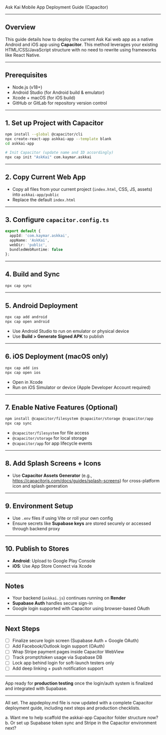 Ask Kai Mobile App Deployment Guide (Capacitor)

---

## Overview
This guide details how to deploy the current Ask Kai web app as a native Android and iOS app using **Capacitor**. This method leverages your existing HTML/CSS/JavaScript structure with no need to rewrite using frameworks like React Native.

---

## Prerequisites
- Node.js (v18+)
- Android Studio (for Android build & emulator)
- Xcode + macOS (for iOS build)
- GitHub or GitLab for repository version control

---

## 1. Set up Project with Capacitor
```bash
npm install --global @capacitor/cli
npx create-react-app askkai-app --template blank
cd askkai-app

# Init Capacitor (update name and ID accordingly)
npx cap init "AskKai" com.kaymar.askkai
```

---

## 2. Copy Current Web App
- Copy all files from your current project (`index.html`, CSS, JS, assets) into `askkai-app/public`
- Replace the default `index.html`

---

## 3. Configure `capacitor.config.ts`
```ts
export default {
  appId: 'com.kaymar.askkai',
  appName: 'AskKai',
  webDir: 'public',
  bundledWebRuntime: false
};
```

---

## 4. Build and Sync
```bash
npx cap sync
```

---

## 5. Android Deployment
```bash
npx cap add android
npx cap open android
```
- Use Android Studio to run on emulator or physical device
- Use **Build > Generate Signed APK** to publish

---

## 6. iOS Deployment (macOS only)
```bash
npx cap add ios
npx cap open ios
```
- Open in Xcode
- Run on iOS Simulator or device (Apple Developer Account required)

---

## 7. Enable Native Features (Optional)
```bash
npm install @capacitor/filesystem @capacitor/storage @capacitor/app
npx cap sync
```

- `@capacitor/filesystem` for file access
- `@capacitor/storage` for local storage
- `@capacitor/app` for app lifecycle events

---

## 8. Add Splash Screens + Icons
- Use **Capacitor Assets Generator** (e.g., https://capacitorjs.com/docs/guides/splash-screens) for cross-platform icon and splash generation

---

## 9. Environment Setup
- Use `.env` files if using Vite or roll your own config
- Ensure secrets like **Supabase keys** are stored securely or accessed through backend proxy

---

## 10. Publish to Stores
- **Android**: Upload to Google Play Console
- **iOS**: Use App Store Connect via Xcode

---

## Notes
- Your backend (`askkai.js`) continues running on **Render**
- **Supabase Auth** handles secure sign-in
- Google login supported with Capacitor using browser-based OAuth

---

## Next Steps
- [ ] Finalize secure login screen (Supabase Auth + Google OAuth)
- [ ] Add Facebook/Outlook login support (OAuth)
- [ ] Wrap Stripe payment pages inside Capacitor WebView
- [ ] Track prompt/token usage via Supabase DB
- [ ] Lock app behind login for soft-launch testers only
- [ ] Add deep linking + push notification support

---

App ready for **production testing** once the login/auth system is finalized and integrated with Supabase.

---


All set. The appdeploy.md file is now updated with a complete Capacitor deployment guide, including next steps and production checklists.

a. Want me to help scaffold the askkai-app Capacitor folder structure now?
b. Or set up Supabase token sync and Stripe in the Capacitor environment next?

